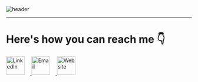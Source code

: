 <!-- Header -->
<img src="https://capsule-render.vercel.app/api?type=waving&color=0:11048a,100:88048a&height=150&section=header&text=Hey%20there!&fontSize=75&fontColor=f2f5fc" alt="header">

---

<h1>Here's how you can reach me 👇 </h1>

<!-- LinkedIn Profile Link -->
<a href="https://www.linkedin.com/in/al-sakthi-a71b56226/">
  <img height="50" src="https://github.com/Alsa5/Alsa5/assets/122151829/eac6e99a-4b29-41db-b0e5-931874581540" alt="LinkedIn" style="margin-right: 15;">
</a>

<!-- Email Link -->
<a href="sakthialagappan67@gmail.com">
  <img height="50" src="https://github.com/Alsa5/Alsa5/assets/122151829/b6f74e85-478b-47a5-926a-d9a57a45052e" alt="Email" style="margin-right: 15;">
</a>

<!-- Website Link -->
<a href="https://sakthi-alagappan.netlify.app/">
  <img height="50" src="https://github.com/Alsa5/Alsa5/assets/122151829/66823532-6374-449e-9723-0f41d093475d" alt="Website" style="margin-right: 15;">
</a>
